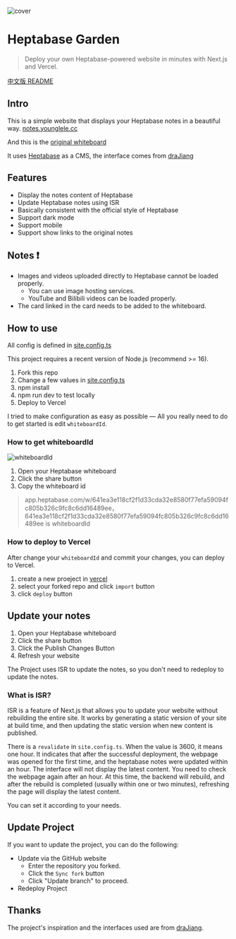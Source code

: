 ![cover](https://3aed3bd.webp.li/202412301102553.png)

# Heptabase Garden

> Deploy your own Heptabase-powered website in minutes with Next.js and Vercel.

[中文版 README](README-CN.md)

## Intro

This is a simple website that displays your Heptabase notes in a beautiful way. [notes.younglele.cc](https://notes.yanglele.cc)

And this is the [original whiteboard](https://app.heptabase.com/w/641ea3e118cf2f1d33cda32e8580f77efa59094fc805b326c9fc8c6dd16489ee)

It uses [Heptabase](https://heptabase.com/) as a CMS, the interface comes from [draJiang](https://github.com/draJiang)


## Features

- Display the notes content of Heptabase
- Update Heptabase notes using ISR
- Basically consistent with the official style of Heptabase
- Support dark mode
- Support mobile
- Support show links to the original notes

## Notes ❗

- Images and videos uploaded directly to Heptabase cannot be loaded properly.
  - You can use image hosting services.
  - YouTube and Bilibili videos can be loaded properly.
- The card linked in the card needs to be added to the whiteboard.



## How to use

All config is defined in [site.config.ts](https://github.com/youngle316/heptabase_garden/blob/main/site.config.ts)

This project requires a recent version of Node.js (recommend >= 16).

1. Fork this repo
2. Change a few values in [site.config.ts](https://github.com/youngle316/heptabase_garden/blob/main/site.config.ts)
3. npm install
4. npm run dev to test locally
5. Deploy to Vercel

I tried to make configuration as easy as possible — All you really need to do to get started is edit `whiteboardId`.

### How to get whiteboardId

![whiteboardId](https://3aed3bd.webp.li/202412301210513.png)

1. Open your Heptabase whiteboard
2. Click the share button
3. Copy the whiteboard id

> app.heptabase.com/w/641ea3e118cf2f1d33cda32e8580f77efa59094fc805b326c9fc8c6dd16489ee， 641ea3e118cf2f1d33cda32e8580f77efa59094fc805b326c9fc8c6dd16489ee is whiteboardId

### How to deploy to Vercel

After change your `whiteboardId` and commit your changes, you can deploy to Vercel.

1. create a new proeject in [vercel](https://vercel.com/)
2. select your forked repo and click `import` button
3. click `deploy` button

## Update your notes

1. Open your Heptabase whiteboard
2. Click the share button
3. Click the Publish Changes Button
4. Refresh your website

The Project uses ISR to update the notes, so you don't need to redeploy to update the notes.

### What is ISR?

ISR is a feature of Next.js that allows you to update your website without rebuilding the entire site. It works by generating a static version of your site at build time, and then updating the static version when new content is published.

There is a `revalidate` in `site.config.ts`. When the value is 3600, it means one hour. It indicates that after the successful deployment, the webpage was opened for the first time, and the heptabase notes were updated within an hour. The interface will not display the latest content. You need to check the webpage again after an hour. At this time, the backend will rebuild, and after the rebuild is completed (usually within one or two minutes), refreshing the page will display the latest content.

You can set it according to your needs.

## Update Project

If you want to update the project, you can do the following:

- Update via the GitHub website
  - Enter the repository you forked.
  - Click the `Sync fork` button
  - Click "Update branch" to proceed.
- Redeploy Project

## Thanks

The project's inspiration and the interfaces used are from [draJiang](https://github.com/draJiang).
